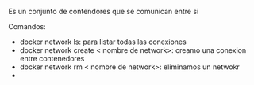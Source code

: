 Es un conjunto de contendores que se comunican entre si

Comandos:

* docker network ls: para listar todas las conexiones
* docker network create \< nombre de network>: creamo una conexion entre contenedores
* docker network rm \< nombre de network>: eliminamos un netwokr
* 
